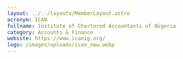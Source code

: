 ```yaml
---
layout: ../../layouts/MemberLayout.astro
acronym: ICAN
fullname: Institute of Chartered Accountants of Nigeria
category: Accounts & Finance
website: https://www.icanig.org/
logo: /images/uploads/ican_new.webp
---
```

